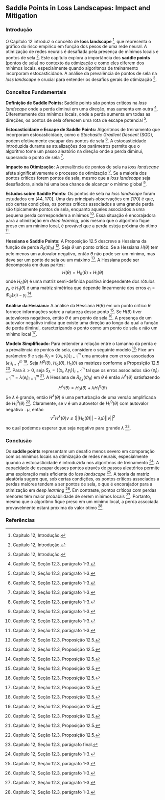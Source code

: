 ## Saddle Points in Loss Landscapes: Impact and Mitigation
### Introdução
O Capítulo 12 introduz o conceito de **loss landscape** [^1], que representa o gráfico do risco empírico em função dos pesos de uma rede neural. A otimização de redes neurais é desafiada pela presença de mínimos locais e pontos de sela [^1]. Este capítulo explora a importância dos **saddle points** (pontos de sela) no contexto da otimização e como eles diferem dos mínimos locais, especialmente quando algoritmos de treinamento incorporam estocasticidade. A análise da prevalência de pontos de sela na *loss landscape* é crucial para entender os desafios gerais de otimização [^1].

### Conceitos Fundamentais
**Definição de Saddle Points:** Saddle points são pontos críticos na *loss landscape* onde a perda diminui em uma direção, mas aumenta em outra [^6]. Diferentemente dos mínimos locais, onde a perda aumenta em todas as direções, os pontos de sela oferecem uma rota de escape potencial [^6].

**Estocasticidade e Escape de Saddle Points:** Algoritmos de treinamento que incorporam estocasticidade, como o *Stochastic Gradient Descent* (SGD), podem efetivamente escapar dos pontos de sela [^6]. A estocasticidade introduzida durante as atualizações dos parâmetros permite que o algoritmo tome um passo aleatório na direção onde a perda diminui, superando o ponto de sela [^6].

**Impacto na Otimização:** A prevalência de pontos de sela na *loss landscape* afeta significativamente o processo de otimização [^6]. Se a maioria dos pontos críticos forem pontos de sela, mesmo que a *loss landscape* seja desafiadora, ainda há uma boa chance de alcançar o mínimo global [^6].

**Estudos sobre Saddle Points:** Os pontos de sela na *loss landscape* foram estudados em [44, 170]. Uma das principais observações em [170] é que, sob certas condições, os pontos críticos associados a uma grande perda são tipicamente pontos de sela, enquanto aqueles associados a uma pequena perda correspondem a mínimos [^6]. Essa situação é encorajadora para a otimização em *deep learning*, pois mesmo que o algoritmo fique preso em um mínimo local, é provável que a perda esteja próxima do ótimo [^6].

**Hessiana e Saddle Points:** A Proposição 12.5 descreve a Hessiana da função de perda $R_S(\Phi_\theta)$ [^7]. Seja $\theta$ um ponto crítico. Se a Hessiana $H(\theta)$ tem pelo menos um autovalor negativo, então $\theta$ não pode ser um mínimo, mas deve ser um ponto de sela ou um máximo [^7]. A Hessiana pode ser decomposta em duas partes:
$$H(\theta) = H_0(\theta) + H_1(\theta)$$
onde $H_0(\theta)$ é uma matriz semi-definida positiva independente dos rótulos $y_i$, e $H_1(\theta)$ é uma matriz simétrica que depende linearmente dos erros $e_i = \Phi_\theta(x_i) - y_i$ [^7].

**Análise da Hessiana:** A análise da Hessiana $H(\theta)$ em um ponto crítico $\theta$ fornece informações sobre a natureza desse ponto [^7]. Se $H(\theta)$ tiver autovalores negativos, então $\theta$ é um ponto de sela [^7]. A presença de um autovalor negativo indica que existe uma direção ao longo da qual a função de perda diminui, caracterizando o ponto como um ponto de sela e não um mínimo local [^7].

**Modelo Simplificado:** Para entender a relação entre o tamanho da perda e a prevalência de pontos de sela, considere o seguinte modelo [^7]: Fixe um parâmetro $\theta$ e seja $S_0 = \{(x_i, y_i)\}_{i=1}^m$ uma amostra com erros associados $(e_i)_{i=1}^m$ [^7]. Seja $H^0(\theta)$, $H_0(\theta)$, $H_1(\theta)$ as matrizes conforme a Proposição 12.5 [^7]. Para $\lambda > 0$, seja $S_\lambda = \{(x_i, \lambda y_i)\}_{i=1}^m$ tal que os erros associados são $(e_i)_{i=1}^m = \lambda (e_i)_{i=1}^m$ [^7]. A Hessiana de $R_{S_\lambda}(\Phi_\theta)$ em $\theta$ é então $H^\lambda(\theta)$ satisfazendo
$$H^\lambda(\theta) = H_0(\theta) + \lambda H_1^0(\theta)$$
Se $\lambda$ é grande, então $H^\lambda(\theta)$ é uma perturbação de uma versão amplificada de $H_1^0(\theta)$ [^7]. Claramente, se $v$ é um autovetor de $H_1^0(\theta)$ com autovalor negativo $-\mu$, então
$$v^T H^\lambda(\theta)v \leq (||H_0(\theta)|| - \lambda \mu) ||v||^2$$
no qual podemos esperar que seja negativo para grande $\lambda$ [^8].

### Conclusão
Os **saddle points** representam um desafio menos severo em comparação com os mínimos locais na otimização de redes neurais, especialmente quando a estocasticidade é introduzida nos algoritmos de treinamento [^6]. A capacidade de escapar desses pontos através de passos aleatórios permite uma exploração mais eficiente do *loss landscape* [^6]. A teoria da matriz aleatória sugere que, sob certas condições, os pontos críticos associados a perdas maiores tendem a ser pontos de sela, o que é encorajador para a otimização em *deep learning* [^6]. Em contraste, pontos críticos com perdas menores têm maior probabilidade de serem mínimos locais [^6]. Portanto, mesmo que o algoritmo fique preso em um mínimo local, a perda associada provavelmente estará próxima do valor ótimo [^6].

### Referências
[^1]: Capítulo 12, Introdução.
[^6]: Capítulo 12, Seção 12.3, parágrafo 1-3.
[^7]: Capítulo 12, Seção 12.3, Proposição 12.5.
[^8]: Capítulo 12, Seção 12.3, parágrafo final.
[^44]: Capítulo 12, Bibliography and further reading.
[^170]: Capítulo 12, Seção 12.3, parágrafo 2.
<!-- END -->